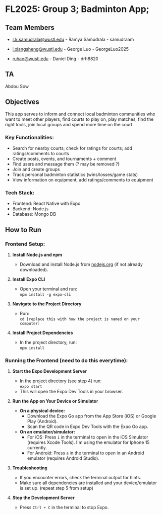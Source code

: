 # FL2025: Group 3; Badminton App;

## Team Members
- r.k.samudrala@wustl.edu - Ramya Samudrala - samudraam

- l.xiangsheng@wustl.edu - George Luo - GeorgeLuo2025

- ruhao@wustl.edu - Daniel Ding - drh8820

## TA
Abdou Sow

## Objectives
This app serves to inform and connect local badminton communities who want to meet other players, find courts to play on, play matches, find the right tools, join local groups and spend more time on the court.

### Key Functionalities: 
- Search for nearby courts; check for ratings for courts; add ratings/comments to courts
- Create posts, events, and tournaments + comment
- Find users and message them (? may be removed ?)
- Join and create groups
- Track personal badminton statistics (wins/losses/game stats)
- View information on equipment, add ratings/comments to equipment

### Tech Stack:
 - Frontend: React Native with Expo
 - Backend: Node.js
 - Database: Mongo DB

## How to Run

### Frontend Setup:
1. **Install Node.js and npm**  
   - Download and install Node.js from [nodejs.org](https://nodejs.org/) (if not already downloaded).

2. **Install Expo CLI**  
   - Open your terminal and run:  
     `npm install -g expo-cli`

4. **Navigate to the Project Directory**  
   - Run:  
     `cd [replace this with how the project is named on your computer]` 

5. **Install Project Dependencies**  
   - In the project directory, run:  
     `npm install`

### Running the Frontend (need to do this everytime):

1. **Start the Expo Development Server**  
   - In the project directory (see step 4) run:  
     `expo start`  
   - This will open the Expo Dev Tools in your browser.

2. **Run the App on Your Device or Simulator**  
   - **On a physical device:**  
     - Download the Expo Go app from the App Store (iOS) or Google Play (Android).
     - Scan the QR code in Expo Dev Tools with the Expo Go app.
   - **On an emulator/simulator:**  
     - For iOS: Press `i` in the terminal to open in the iOS Simulator (requires Xcode Tools). I'm using the emulator for Iphone 15 currently.
     - For Android: Press `a` in the terminal to open in an Android emulator (requires Android Studio).

3. **Troubleshooting**  
   - If you encounter errors, check the terminal output for hints.
   - Make sure all dependencies are installed and your device/emulator is set up. (repeat step 5 from setup) 

4. **Stop the Development Server**  
   - Press `Ctrl + C` in the terminal to stop Expo.
